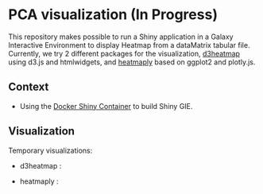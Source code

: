 <!--[![Docker Repository on Quay](https://quay.io/repository/workflow4metabolomics/gie-shiny-chromato/status "Docker Repository on Quay")](https://quay.io/repository/workflow4metabolomics/gie-shiny-chromato)-->

# PCA visualization (In Progress)

This repository makes possible to run a Shiny application in a Galaxy Interactive Environment to display Heatmap from a dataMatrix tabular file. Currently, we try 2 different packages for the visualization, [d3heatmap](https://github.com/rstudio/d3heatmap) using d3.js and htmlwidgets, and [heatmaply](https://github.com/talgalili/heatmaply) based on ggplot2 and plotly.js.

## Context

* Using the [Docker Shiny Container](https://github.com/workflow4metabolomics/gie-shiny) to build Shiny GIE.

## Visualization

Temporary visualizations:

- d3heatmap :

[](https://raw.githubusercontent.com/workflow4metabolomics/gie-shiny-heatmap/master/static/images/gie-shiny-heatmap-d3.png)

- heatmaply :

[](https://raw.githubusercontent.com/workflow4metabolomics/gie-shiny-heatmap/master/static/images/gie-shiny-heatmap-plotly.png)

